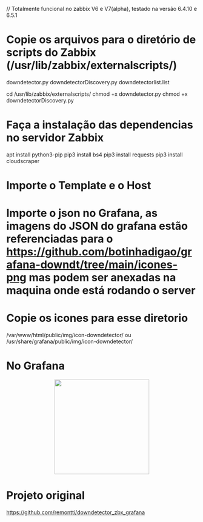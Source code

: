 // Totalmente funcional no zabbix V6 e V7(alpha), testado na versão 6.4.10 e 6.5.1


# Copie os arquivos para o diretório de scripts do Zabbix (/usr/lib/zabbix/externalscripts/)
downdetector.py
downdetectorDiscovery.py
downdetectorlist.list

cd /usr/lib/zabbix/externalscripts/
chmod +x downdetector.py
chmod +x downdetectorDiscovery.py


# Faça a instalação das dependencias no servidor Zabbix
apt install python3-pip 
pip3 install bs4 
pip3 install requests 
pip3 install cloudscraper

# Importe o Template e o Host

# Importe o json no Grafana, as imagens do JSON do grafana estão referenciadas para o https://github.com/botinhadigao/grafana-downdt/tree/main/icones-png mas podem ser anexadas na maquina onde está rodando o server

# Copie os icones para esse diretorio
/var/www/html/public/img/icon-downdetector/
ou
/usr/share/grafana/public/img/icon-downdetector/

# No Grafana
<center><img src="/public/img/icon-downdetector/logo.png" width="250px" /></center>



# Projeto original
https://github.com/remontti/downdetector_zbx_grafana
